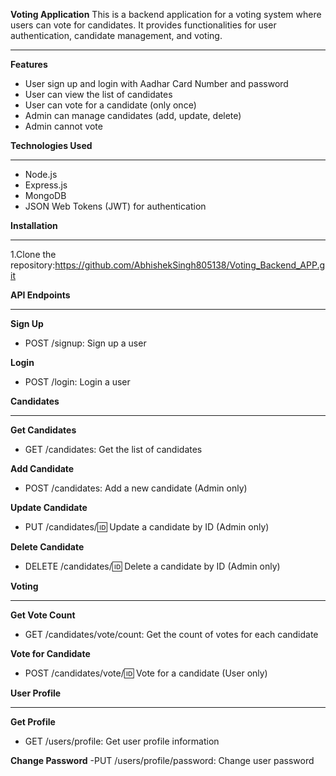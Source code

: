 **Voting Application**
This is a backend application for a voting system where users can vote for candidates. It provides functionalities for user authentication, candidate management, and voting.
***
**Features**
- User sign up and login with Aadhar Card Number and password
- User can view the list of candidates
- User can vote for a candidate (only once)
- Admin can manage candidates (add, update, delete)
- Admin cannot vote

**Technologies Used**
***
- Node.js
- Express.js
- MongoDB
- JSON Web Tokens (JWT) for authentication

**Installation**
***
1.Clone the repository:https://github.com/AbhishekSingh805138/Voting_Backend_APP.git

**API Endpoints**
***
**Sign Up**
- POST /signup: Sign up a user

**Login**
- POST /login: Login a user

**Candidates**
***
**Get Candidates**
- GET /candidates: Get the list of candidates
  
**Add Candidate**
- POST /candidates: Add a new candidate (Admin only)

**Update Candidate**
- PUT /candidates/:id: Update a candidate by ID (Admin only)
  
**Delete Candidate**
- DELETE /candidates/:id: Delete a candidate by ID (Admin only)

**Voting**
***
**Get Vote Count**
- GET /candidates/vote/count: Get the count of votes for each candidate

**Vote for Candidate**
- POST /candidates/vote/:id: Vote for a candidate (User only)

**User Profile**
***
**Get Profile**
- GET /users/profile: Get user profile information
  
**Change Password**
  -PUT /users/profile/password: Change user password









